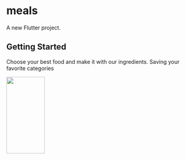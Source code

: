 # meals

A new Flutter project.

## Getting Started

Choose your best food and make it with our ingredients. Saving your favorite categories

<img src="(https://github.com/tanvhla258/Flutter-App-Meals/assets/73391463/bf8f0094-5704-4cda-a10e-46e68af0f84f" width="100" height="200">
